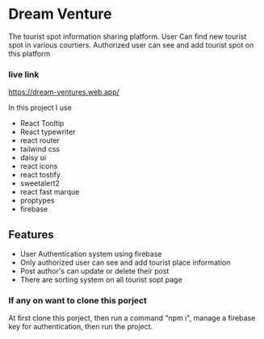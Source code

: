 # Dream Venture
The tourist spot information sharing platform. User Can find new tourist spot in various courtiers. Authorized user can see and add tourist spot on this platform

### live link
https://dream-ventures.web.app/

In this project I use 
* React Tooltip
* React typewriter
* react router
* tailwind css
* daisy ui
* react icons
* react tostify
* sweetalert2
* react fast marque
* proptypes
* firebase

## Features
- User Authentication system using firebase
- Only authorized user can see and add tourist place information
- Post author's can update or delete their post
- There are sorting system on all tourist sopt page

### If any on want to clone this porject

At first clone this porject, then run a command "npm i", manage a firebase key for authentication, then run the project.
